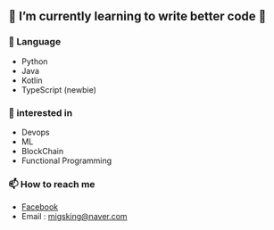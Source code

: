## 🌱 I’m currently learning to write better code 🤔<br/>

### 🌌 Language
- Python
- Java
- Kotlin
- TypeScript (newbie)

### 🚀 interested in
- Devops
- ML
- BlockChain
- Functional Programming

### 📫 How to reach me
- [Facebook](https://www.facebook.com/profile.php?id=100013853323193)
- Email : migsking@naver.com
